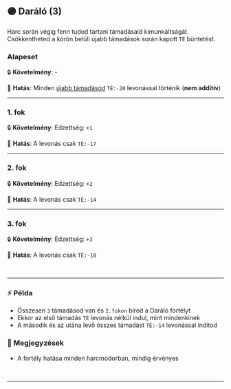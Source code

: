 ## 🟣 Daráló (3)

Harc során végig fenn tudod tartani támadásaid kimunkáltságát. Csökkentheted a körön belüli újabb támadások során kapott `TÉ` büntetést.

### Alapeset

🔒 **Követelmény**: -

🌟 **Hatás**: Minden [újabb támadásod](../063_04_tamadasok_szama_fegyverrel.md#t%C3%A9-levon%C3%A1s-t%C3%A1mad%C3%A1sonk%C3%A9nt) `TÉ:-20` levonással történik (**nem additív**)

---
### 1. fok

🔒 **Követelmény**: Edzettség: `+1`

🌟 **Hatás**: A levonás csak `TÉ:-17`

---
### 2. fok

🔒 **Követelmény**: Edzettség: `+2`

🌟 **Hatás**: A levonás csak `TÉ:-14`

---
### 3. fok

🔒 **Követelmény**: Edzettség: `+3`

🌟 **Hatás**: A levonás csak `TÉ:-10`

<br />

---
### ⚡ Példa

- Összesen `3` támadásod van és `2.fokon` bírod a Daráló fortélyt
- Ekkor az első támadás `TÉ` levonás nélkül indul, mint mindenkinek
- A második és az utána levő összes támadást `TÉ:-14` levonással indítod

### 🔆 Megjegyzések

- A fortély hatása minden harcmodorban, mindig érvényes


<br />

---
